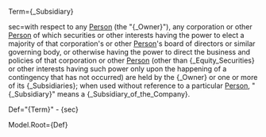 Term={_Subsidiary}

sec=with respect to any <a href="#SPA.Def.Person.Def" class="definedterm">Person</a> (the "{_Owner}"), any corporation or other <a href="#SPA.Def.Person.Def" class="definedterm">Person</a> of which securities or other interests having the power to elect a majority of that corporation's or other <a href="#SPA.Def.Person.Def" class="definedterm">Person</a>'s board of directors or similar governing body, or otherwise having the power to direct the business and policies of that corporation or other <a href="#SPA.Def.Person.Def" class="definedterm">Person</a> (other than {_Equity_Securities} or other interests having such power only upon the happening of a contingency that has not occurred) are held by the {_Owner} or one or more of its {_Subsidiaries}; when used without reference to a particular <a href="#SPA.Def.Person.Def" class="definedterm">Person</a>, "{_Subsidiary}" means a {_Subsidiary_of_the_Company}.

Def="{Term}" - {sec}

Model.Root={Def}
